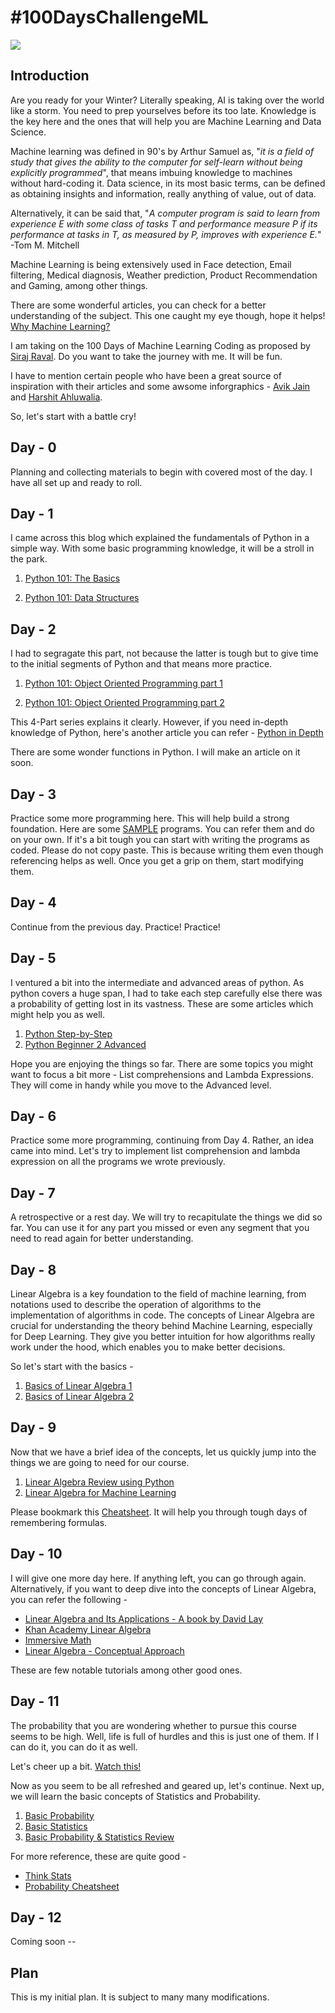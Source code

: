 # #100DaysChallengeML

<p align="left">
  <img src="https://image.freepik.com/free-vector/machine-learning-infographic_35632-101.jpg">
</p>

## Introduction
Are you ready for your Winter? 
Literally speaking, AI is taking over the world like a storm. You need to prep yourselves before its too late. Knowledge is the key here and the ones that will help you are Machine Learning and Data Science.

Machine learning was defined in 90's by Arthur Samuel as, "*it is a field of study that gives the ability to the computer for self-learn without being explicitly programmed*", that means imbuing knowledge to machines without hard-coding it. Data science, in its most basic terms, can be defined as obtaining insights and information, really anything of value, out of data. 

Alternatively, it can be said that, "*A computer program is said to learn from experience E with some class of tasks T and performance measure P if its performance at tasks in T, as measured by P, improves with experience E.*" -Tom M. Mitchell

Machine Learning is being extensively used in Face detection, Email filtering, Medical diagnosis, Weather prediction, Product Recommendation and Gaming, among other things.

There are some wonderful articles, you can check for a better understanding of the subject. This one caught my eye though, hope it helps! [Why Machine Learning?](https://www.simplilearn.com/what-is-machine-learning-and-why-it-matters-article)


I am taking on the 100 Days of Machine Learning Coding as proposed by [Siraj Raval](https://github.com/llSourcell). Do you want to take the journey with me. It will be fun. 

I have to mention certain people who have been a great source of inspiration with their articles and some awsome inforgraphics - [Avik Jain](https://github.com/Avik-Jain/100-Days-Of-ML-Code) and [Harshit Ahluwalia](https://github.com/harshitahluwalia7895/100DaysOfMLCode).

So, let's start with a battle cry!

## Day - 0

Planning and collecting materials to begin with covered most of the day.  I have all set up and ready to roll.

## Day - 1

I came across this blog which explained the fundamentals of Python in a simple way. With some basic programming knowledge, it will be a stroll in the park. 

1. [Python 101: The Basics](https://medium.com/the-renaissance-developer/python-101-the-basics-441136fb7cc3)

2. [Python 101: Data Structures](https://medium.com/the-renaissance-developer/python-101-data-structures-a397bcc2bd30)

## Day - 2

I had to segragate this part, not because the latter is tough but to give time to the initial segments of Python and that means more practice.

1. [Python 101: Object Oriented Programming part 1](https://medium.com/the-renaissance-developer/python-101-object-oriented-programming-part-1-7d5d06833f26)

2. [Python 101: Object Oriented Programming part 2](https://medium.com/the-renaissance-developer/python-101-object-oriented-programming-part-2-8e0db3ddd531)


This 4-Part series explains it clearly.
However, if you need in-depth knowledge of Python, here's another article you can refer - [Python in Depth](https://www.geeksforgeeks.org/python-basics/)

There are some wonder functions in Python. I will make an article on it soon.

## Day - 3

Practice some more programming here. This will help build a strong foundation.
Here are some [SAMPLE](https://github.com/OmkarPathak/Python-Programs) programs. You can refer them and do on your own. If it's a bit tough you can start with writing the programs as coded. Please do not copy paste. This is because writing them even though referencing helps as well. Once you get a grip on them, start modifying them.

## Day - 4

Continue from the previous day. Practice! Practice!

## Day - 5

I ventured a bit into the intermediate and advanced areas of python. As python covers a huge span, I had to take each step carefully else there was a probability of getting lost in its vastness. These are some articles which might help you as well.
1. [Python Step-by-Step](https://www.techbeamers.com/python-tutorial-step-by-step/)
2. [Python Beginner 2 Advanced](https://data-flair.training/blogs/python-tutorials-home/)

Hope you are enjoying the things so far. There are some topics you might want to focus a bit more - List comprehensions and Lambda Expressions. They will come in handy while you move to the Advanced level.

## Day - 6

Practice some more programming, continuing from Day 4. Rather, an idea came into mind. Let's try to implement list comprehension and lambda expression on all the programs we wrote previously.

## Day - 7

A retrospective or a rest day. We will try to recapitulate the things we did so far. You can use it for any part you missed or even any segment that you need to read again for better understanding.

## Day - 8

Linear Algebra is a key foundation to the field of machine learning, from notations used to describe the operation of algorithms to the implementation of algorithms in code. The concepts of Linear Algebra are crucial for understanding the theory behind Machine Learning, especially for Deep Learning. They give you better intuition for how algorithms really work under the hood, which enables you to make better decisions.

So let's start with the basics -
1. [Basics of Linear Algebra 1](https://towardsdatascience.com/linear-algebra-for-deep-learning-f21d7e7d7f23)
2. [Basics of Linear Algebra 2](https://ml-cheatsheet.readthedocs.io/en/latest/linear_algebra.html)

## Day - 9

Now that we have a brief idea of the concepts, let us quickly jump into the things we are going to need for our course.
1. [Linear Algebra Review using Python](https://web.stanford.edu/class/cs231a/section/section1.pdf)
2. [Linear Algebra for Machine Learning](https://machinelearningmastery.com/linear-algebra-cheat-sheet-for-machine-learning/)

Please bookmark this [Cheatsheet](https://s3.amazonaws.com/assets.datacamp.com/blog_assets/Python_SciPy_Cheat_Sheet_Linear_Algebra.pdf). It will help you through tough days of remembering formulas.

## Day - 10

I will give one more day here. If anything left, you can go through again.
Alternatively, if you want to deep dive into the concepts of Linear Algebra, you can refer the following -
* [Linear Algebra and Its Applications -  A book by David Lay](http://www.r-5.org/files/books/computers/algo-list/linear-algebra/David_Lay-Linear_Algebra_and_Its_Applications-EN.pdf)
* [Khan Academy Linear Algebra](http://www.khanacademy.org/math/algebra/algebra-matrices)
* [Immersive Math](http://immersivemath.com/ila/index.html)
* [Linear Algebra - Conceptual Approach](https://www.youtube.com/watch?v=kjBOesZCoqc&index=1&list=PLZHQObOWTQDPD3MizzM2xVFitgF8hE_ab)

These are few notable tutorials among other good ones. 

## Day - 11

The probability that you are wondering whether to pursue this course seems to be high. Well, life is full of hurdles and this is just one of them. If I can do it, you can do it as well.

Let's cheer up a bit. [Watch this!](https://youtu.be/LmMZj7599pw)

Now as you seem to be all refreshed and geared up, let's continue.
Next up, we will learn the basic concepts of Statistics and Probability.

1. [Basic Probability](https://seeing-theory.brown.edu/basic-probability/index.html)
2. [Basic Statistics](https://towardsdatascience.com/understanding-descriptive-statistics-c9c2b0641291)
3. [Basic Probability & Statistics Review](https://towardsdatascience.com/machine-learning-probability-statistics-f830f8c09326)

For more reference, these are quite good -
* [Think Stats](http://greenteapress.com/thinkstats2/html/thinkstats2003.html)
* [Probability Cheatsheet](https://github.com/wzchen/probability_cheatsheet/blob/master/probability_cheatsheet_blackwhite.pdf)

## Day - 12

Coming soon --

## Plan
This is my initial plan. It is subject to many many modifications.

<!-- 
Crash course Python – Basic – 1 day
Article - https://github.com/harunshimanto/100-Days-Of-ML-Code/tree/master/A%203%20day%20Python%20Bootcamp%20for%20ML%20Beginners
Code - https://www.learnpython.org/ 

<!--
Crash course Python – Intermediate – 1 day
Article - https://hackernoon.com/10-ways-to-make-python-a-dangerous-language-for-data-science-6b88566ac040
Code - https://github.com/harunshimanto/100-Days-Of-ML-Code/blob/master/Crash%20course%20of%20Data%20Science%20and%20ML%20with%20Python/Python%20for%20Data%20Science%20and%20ML%20-%20Part%201.ipynb
Cheat sheet - https://ehmatthes.github.io/pcc/cheatsheets/README.html
https://perso.limsi.fr/pointal/_media/python:cours:mementopython3-english.pdf 

<!--
Linear algebra – Basic – 1 day
Article - https://towardsdatascience.com/linear-algebra-for-deep-learning-f21d7e7d7f23
Article - https://cedar.buffalo.edu/~srihari/CSE574/Chap1/LinearAlgebra.pdf
Video - http://www.khanacademy.org/math/algebra/algebra-matrices
Linear algebra – Python – 1 day
Article - https://www.mobt3ath.com/uplode/book/book-33342.pdf
Article - https://www.analyticsvidhya.com/blog/2017/05/comprehensive-guide-to-linear-algebra/
Code - https://web.stanford.edu/class/cs231a/section/section1.pdf
Linear algebra – Intermediate – 5 days (optional)
Video - https://www.youtube.com/watch?v=kjBOesZCoqc&index=1&list=PLZHQObOWTQDPD3MizzM2xVFitgF8hE_ab
Article - http://www.r-5.org/files/books/computers/algo-list/linear-algebra/David_Lay-Linear_Algebra_and_Its_Applications-EN.pdf
Calculus – Basics – 1 day
Article - https://ml-cheatsheet.readthedocs.io/en/latest/calculus.html
Video - http://www.khanacademy.org/#calculus
Statistics – Basics – 3 days
Article - http://greenteapress.com/thinkstats2/html/
Code - https://github.com/AllenDowney/ThinkStats2
<!--
Crash course Python – Advanced – 5 days
Revision - https://github.com/jackfrued/Python-100-Days
Article - http://greenteapress.com/thinkpython2/html/index.html
Code - https://github.com/TheAlgorithms/Python
<!--
ML - Basics – 2 week
Article - https://github.com/harunshimanto/100-Days-Of-ML-Code
Article - https://github.com/Avik-Jain/100-Days-Of-ML-Code
<!--
ML - Advanced – 2 week
Article - http://www.greenteapress.com/thinkbayes/html/index.html
Code - https://github.com/Vishal-V/100-Days-of-ML-Code

<!--
Reference – 
https://github.com/llSourcell/Learn_Machine_Learning_in_3_Months
https://github.com/harunshimanto/100-Days-Of-ML-Code
https://github.com/coells/100days


